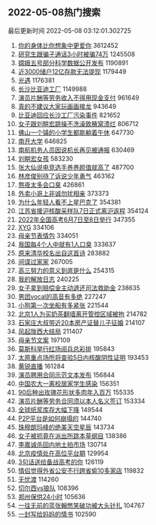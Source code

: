 ## 2022-05-08热门搜索 
最后更新时间 2022-05-08 03:12:01.302725 
1. [你的身体比你想象中更爱你](https://s.weibo.com/weibo?q=%23%E4%BD%A0%E7%9A%84%E8%BA%AB%E4%BD%93%E6%AF%94%E4%BD%A0%E6%83%B3%E8%B1%A1%E4%B8%AD%E6%9B%B4%E7%88%B1%E4%BD%A0%23&Refer=top) 3612452
1. [研究生跟骗子通话3小时被骗74万](https://s.weibo.com/weibo?q=%23%E7%A0%94%E7%A9%B6%E7%94%9F%E8%B7%9F%E9%AA%97%E5%AD%90%E9%80%9A%E8%AF%9D3%E5%B0%8F%E6%97%B6%E8%A2%AB%E9%AA%9774%E4%B8%87%23&Refer=top) 1245508
1. [嫦娥五号部分科学数据公开发布](https://s.weibo.com/weibo?q=%23%E5%AB%A6%E5%A8%A5%E4%BA%94%E5%8F%B7%E9%83%A8%E5%88%86%E7%A7%91%E5%AD%A6%E6%95%B0%E6%8D%AE%E5%85%AC%E5%BC%80%E5%8F%91%E5%B8%83%23&Refer=top) 1190891
1. [近3000储户12亿存款无法提现](https://s.weibo.com/weibo?q=%23%E8%BF%913000%E5%82%A8%E6%88%B712%E4%BA%BF%E5%AD%98%E6%AC%BE%E6%97%A0%E6%B3%95%E6%8F%90%E7%8E%B0%23&Refer=top) 1179449
1. [光遇](https://s.weibo.com/weibo?q=%E5%85%89%E9%81%87&Refer=top) 1176381
1. [长沙比亚迪工厂](https://s.weibo.com/weibo?q=%23%E9%95%BF%E6%B2%99%E6%AF%94%E4%BA%9A%E8%BF%AA%E5%B7%A5%E5%8E%82%23&Refer=top) 1149988
1. [演员片酬等劳务收入不得用现金支付](https://s.weibo.com/weibo?q=%23%E6%BC%94%E5%91%98%E7%89%87%E9%85%AC%E7%AD%89%E5%8A%B3%E5%8A%A1%E6%94%B6%E5%85%A5%E4%B8%8D%E5%BE%97%E7%94%A8%E7%8E%B0%E9%87%91%E6%94%AF%E4%BB%98%23&Refer=top) 961649
1. [真的不建议大家玩画画接龙](https://s.weibo.com/weibo?q=%23%E7%9C%9F%E7%9A%84%E4%B8%8D%E5%BB%BA%E8%AE%AE%E5%A4%A7%E5%AE%B6%E7%8E%A9%E7%94%BB%E7%94%BB%E6%8E%A5%E9%BE%99%23&Refer=top) 943649
1. [比亚迪回应长沙工厂污染事件](https://s.weibo.com/weibo?q=%23%E6%AF%94%E4%BA%9A%E8%BF%AA%E5%9B%9E%E5%BA%94%E9%95%BF%E6%B2%99%E5%B7%A5%E5%8E%82%E6%B1%A1%E6%9F%93%E4%BA%8B%E4%BB%B6%23&Refer=top) 821652
1. [女子跟刘畊宏跳操不洗澡致腋窝溃烂](https://s.weibo.com/weibo?q=%23%E5%A5%B3%E5%AD%90%E8%B7%9F%E5%88%98%E7%95%8A%E5%AE%8F%E8%B7%B3%E6%93%8D%E4%B8%8D%E6%B4%97%E6%BE%A1%E8%87%B4%E8%85%8B%E7%AA%9D%E6%BA%83%E7%83%82%23&Refer=top) 806712
1. [佛山一个镇的小学生都能躺着午休](https://s.weibo.com/weibo?q=%23%E4%BD%9B%E5%B1%B1%E4%B8%80%E4%B8%AA%E9%95%87%E7%9A%84%E5%B0%8F%E5%AD%A6%E7%94%9F%E9%83%BD%E8%83%BD%E8%BA%BA%E7%9D%80%E5%8D%88%E4%BC%91%23&Refer=top) 647730
1. [南开大学](https://s.weibo.com/weibo?q=%E5%8D%97%E5%BC%80%E5%A4%A7%E5%AD%A6&Refer=top) 646825
1. [南航机务人员因说机长再见被通报](https://s.weibo.com/weibo?q=%23%E5%8D%97%E8%88%AA%E6%9C%BA%E5%8A%A1%E4%BA%BA%E5%91%98%E5%9B%A0%E8%AF%B4%E6%9C%BA%E9%95%BF%E5%86%8D%E8%A7%81%E8%A2%AB%E9%80%9A%E6%8A%A5%23&Refer=top) 630469
1. [刘畊宏女孩](https://s.weibo.com/weibo?q=%23%E5%88%98%E7%95%8A%E5%AE%8F%E5%A5%B3%E5%AD%A9%23&Refer=top) 583230
1. [张大仙说电竞选手养养颜值就高了](https://s.weibo.com/weibo?q=%23%E5%BC%A0%E5%A4%A7%E4%BB%99%E8%AF%B4%E7%94%B5%E7%AB%9E%E9%80%89%E6%89%8B%E5%85%BB%E5%85%BB%E9%A2%9C%E5%80%BC%E5%B0%B1%E9%AB%98%E4%BA%86%23&Refer=top) 487700
1. [林彦俊别待了诉说少年勇气](https://s.weibo.com/weibo?q=%23%E6%9E%97%E5%BD%A6%E4%BF%8A%E5%88%AB%E5%BE%85%E4%BA%86%E8%AF%89%E8%AF%B4%E5%B0%91%E5%B9%B4%E5%8B%87%E6%B0%94%23&Refer=top) 463162
1. [熬夜太多会口臭](https://s.weibo.com/weibo?q=%23%E7%86%AC%E5%A4%9C%E5%A4%AA%E5%A4%9A%E4%BC%9A%E5%8F%A3%E8%87%AD%23&Refer=top) 426861
1. [外卖小哥上非诚勿扰相亲](https://s.weibo.com/weibo?q=%23%E5%A4%96%E5%8D%96%E5%B0%8F%E5%93%A5%E4%B8%8A%E9%9D%9E%E8%AF%9A%E5%8B%BF%E6%89%B0%E7%9B%B8%E4%BA%B2%23&Refer=top) 373373
1. [为什么年轻人看不上星巴克了](https://s.weibo.com/weibo?q=%23%E4%B8%BA%E4%BB%80%E4%B9%88%E5%B9%B4%E8%BD%BB%E4%BA%BA%E7%9C%8B%E4%B8%8D%E4%B8%8A%E6%98%9F%E5%B7%B4%E5%85%8B%E4%BA%86%23&Refer=top) 354381
1. [江苏省援沪核酸采样队7日正式离沪返程](https://s.weibo.com/weibo?q=%23%E6%B1%9F%E8%8B%8F%E7%9C%81%E6%8F%B4%E6%B2%AA%E6%A0%B8%E9%85%B8%E9%87%87%E6%A0%B7%E9%98%9F7%E6%97%A5%E6%AD%A3%E5%BC%8F%E7%A6%BB%E6%B2%AA%E8%BF%94%E7%A8%8B%23&Refer=top) 354124
1. [2022年全国高考6月7日至8日举行](https://s.weibo.com/weibo?q=%232022%E5%B9%B4%E5%85%A8%E5%9B%BD%E9%AB%98%E8%80%836%E6%9C%887%E6%97%A5%E8%87%B38%E6%97%A5%E4%B8%BE%E8%A1%8C%23&Refer=top) 347355
1. [XYG](https://s.weibo.com/weibo?q=XYG&Refer=top) 334106
1. [母亲节表情包](https://s.weibo.com/weibo?q=%23%E6%AF%8D%E4%BA%B2%E8%8A%82%E8%A1%A8%E6%83%85%E5%8C%85%23&Refer=top) 334051
1. [我国每4个人中就有1人口臭](https://s.weibo.com/weibo?q=%23%E6%88%91%E5%9B%BD%E6%AF%8F4%E4%B8%AA%E4%BA%BA%E4%B8%AD%E5%B0%B1%E6%9C%891%E4%BA%BA%E5%8F%A3%E8%87%AD%23&Refer=top) 333637
1. [原来清华校名出自这首诗](https://s.weibo.com/weibo?q=%23%E5%8E%9F%E6%9D%A5%E6%B8%85%E5%8D%8E%E6%A0%A1%E5%90%8D%E5%87%BA%E8%87%AA%E8%BF%99%E9%A6%96%E8%AF%97%23&Refer=top) 283882
1. [间谍过家家](https://s.weibo.com/weibo?q=%23%E9%97%B4%E8%B0%8D%E8%BF%87%E5%AE%B6%E5%AE%B6%23&Refer=top) 267005
1. [高三努力的意义到底是什么](https://s.weibo.com/weibo?q=%23%E9%AB%98%E4%B8%89%E5%8A%AA%E5%8A%9B%E7%9A%84%E6%84%8F%E4%B9%89%E5%88%B0%E5%BA%95%E6%98%AF%E4%BB%80%E4%B9%88%23&Refer=top) 254315
1. [我的解放日志](https://s.weibo.com/weibo?q=%23%E6%88%91%E7%9A%84%E8%A7%A3%E6%94%BE%E6%97%A5%E5%BF%97%23&Refer=top) 240225
1. [女子拿到赔偿金主动退还司法救助金](https://s.weibo.com/weibo?q=%23%E5%A5%B3%E5%AD%90%E6%8B%BF%E5%88%B0%E8%B5%94%E5%81%BF%E9%87%91%E4%B8%BB%E5%8A%A8%E9%80%80%E8%BF%98%E5%8F%B8%E6%B3%95%E6%95%91%E5%8A%A9%E9%87%91%23&Refer=top) 238635
1. [男团vocal的高音有多绝](https://s.weibo.com/weibo?q=%23%E7%94%B7%E5%9B%A2vocal%E7%9A%84%E9%AB%98%E9%9F%B3%E6%9C%89%E5%A4%9A%E7%BB%9D%23&Refer=top) 227247
1. [小狗第一次坐船有多紧张](https://s.weibo.com/weibo?q=%23%E5%B0%8F%E7%8B%97%E7%AC%AC%E4%B8%80%E6%AC%A1%E5%9D%90%E8%88%B9%E6%9C%89%E5%A4%9A%E7%B4%A7%E5%BC%A0%23&Refer=top) 221544
1. [北京1人为买奶茶翻墙离开管控区域被拘](https://s.weibo.com/weibo?q=%23%E5%8C%97%E4%BA%AC1%E4%BA%BA%E4%B8%BA%E4%B9%B0%E5%A5%B6%E8%8C%B6%E7%BF%BB%E5%A2%99%E7%A6%BB%E5%BC%80%E7%AE%A1%E6%8E%A7%E5%8C%BA%E5%9F%9F%E8%A2%AB%E6%8B%98%23&Refer=top) 214782
1. [石家庄大叔带近20本房产证替儿子征婚](https://s.weibo.com/weibo?q=%23%E7%9F%B3%E5%AE%B6%E5%BA%84%E5%A4%A7%E5%8F%94%E5%B8%A6%E8%BF%9120%E6%9C%AC%E6%88%BF%E4%BA%A7%E8%AF%81%E6%9B%BF%E5%84%BF%E5%AD%90%E5%BE%81%E5%A9%9A%23&Refer=top) 214107
1. [风起陇西大结局](https://s.weibo.com/weibo?q=%23%E9%A3%8E%E8%B5%B7%E9%99%87%E8%A5%BF%E5%A4%A7%E7%BB%93%E5%B1%80%23&Refer=top) 211407
1. [母亲节文案](https://s.weibo.com/weibo?q=%E6%AF%8D%E4%BA%B2%E8%8A%82%E6%96%87%E6%A1%88&Refer=top) 197109
1. [莫斯科举行红场阅兵总彩排](https://s.weibo.com/weibo?q=%23%E8%8E%AB%E6%96%AF%E7%A7%91%E4%B8%BE%E8%A1%8C%E7%BA%A2%E5%9C%BA%E9%98%85%E5%85%B5%E6%80%BB%E5%BD%A9%E6%8E%92%23&Refer=top) 195843
1. [太原重点场所将查验5日内核酸阴性证明](https://s.weibo.com/weibo?q=%23%E5%A4%AA%E5%8E%9F%E9%87%8D%E7%82%B9%E5%9C%BA%E6%89%80%E5%B0%86%E6%9F%A5%E9%AA%8C5%E6%97%A5%E5%86%85%E6%A0%B8%E9%85%B8%E9%98%B4%E6%80%A7%E8%AF%81%E6%98%8E%23&Refer=top) 193453
1. [黄锐直播](https://s.weibo.com/weibo?q=%E9%BB%84%E9%94%90%E7%9B%B4%E6%92%AD&Refer=top) 161284
1. [演员聘用合同示范文本发布](https://s.weibo.com/weibo?q=%23%E6%BC%94%E5%91%98%E8%81%98%E7%94%A8%E5%90%88%E5%90%8C%E7%A4%BA%E8%8C%83%E6%96%87%E6%9C%AC%E5%8F%91%E5%B8%83%23&Refer=top) 156844
1. [中国农大一离校居家学生感染](https://s.weibo.com/weibo?q=%23%E4%B8%AD%E5%9B%BD%E5%86%9C%E5%A4%A7%E4%B8%80%E7%A6%BB%E6%A0%A1%E5%B1%85%E5%AE%B6%E5%AD%A6%E7%94%9F%E6%84%9F%E6%9F%93%23&Refer=top) 156351
1. [90后种出玫瑰花形状多肉年入百万](https://s.weibo.com/weibo?q=%2390%E5%90%8E%E7%A7%8D%E5%87%BA%E7%8E%AB%E7%91%B0%E8%8A%B1%E5%BD%A2%E7%8A%B6%E5%A4%9A%E8%82%89%E5%B9%B4%E5%85%A5%E7%99%BE%E4%B8%87%23&Refer=top) 155335
1. [演员片酬等劳务合同须以本人名义签订](https://s.weibo.com/weibo?q=%23%E6%BC%94%E5%91%98%E7%89%87%E9%85%AC%E7%AD%89%E5%8A%B3%E5%8A%A1%E5%90%88%E5%90%8C%E9%A1%BB%E4%BB%A5%E6%9C%AC%E4%BA%BA%E5%90%8D%E4%B9%89%E7%AD%BE%E8%AE%A2%23&Refer=top) 153334
1. [全球纸浆库存大幅下降](https://s.weibo.com/weibo?q=%23%E5%85%A8%E7%90%83%E7%BA%B8%E6%B5%86%E5%BA%93%E5%AD%98%E5%A4%A7%E5%B9%85%E4%B8%8B%E9%99%8D%23&Refer=top) 149544
1. [P2P平台是如何崩塌的](https://s.weibo.com/weibo?q=%23P2P%E5%B9%B3%E5%8F%B0%E6%98%AF%E5%A6%82%E4%BD%95%E5%B4%A9%E5%A1%8C%E7%9A%84%23&Refer=top) 144740
1. [珠穆朗玛峰的绝美天空星辰](https://s.weibo.com/weibo?q=%23%E7%8F%A0%E7%A9%86%E6%9C%97%E7%8E%9B%E5%B3%B0%E7%9A%84%E7%BB%9D%E7%BE%8E%E5%A4%A9%E7%A9%BA%E6%98%9F%E8%BE%B0%23&Refer=top) 143734
1. [女子被抓竟在派出所跳本草纲目](https://s.weibo.com/weibo?q=%23%E5%A5%B3%E5%AD%90%E8%A2%AB%E6%8A%93%E7%AB%9F%E5%9C%A8%E6%B4%BE%E5%87%BA%E6%89%80%E8%B7%B3%E6%9C%AC%E8%8D%89%E7%BA%B2%E7%9B%AE%23&Refer=top) 138386
1. [李嘉诚杀回内地土拍市场](https://s.weibo.com/weibo?q=%23%E6%9D%8E%E5%98%89%E8%AF%9A%E6%9D%80%E5%9B%9E%E5%86%85%E5%9C%B0%E5%9C%9F%E6%8B%8D%E5%B8%82%E5%9C%BA%23&Refer=top) 130714
1. [北京疫情处在高位平台期](https://s.weibo.com/weibo?q=%23%E5%8C%97%E4%BA%AC%E7%96%AB%E6%83%85%E5%A4%84%E5%9C%A8%E9%AB%98%E4%BD%8D%E5%B9%B3%E5%8F%B0%E6%9C%9F%23&Refer=top) 129954
1. [3句话送给备战高考的你](https://s.weibo.com/weibo?q=%233%E5%8F%A5%E8%AF%9D%E9%80%81%E7%BB%99%E5%A4%87%E6%88%98%E9%AB%98%E8%80%83%E7%9A%84%E4%BD%A0%23&Refer=top) 126119
1. [情侣觉得外省公安不行跨省偷10多家店](https://s.weibo.com/weibo?q=%23%E6%83%85%E4%BE%A3%E8%A7%89%E5%BE%97%E5%A4%96%E7%9C%81%E5%85%AC%E5%AE%89%E4%B8%8D%E8%A1%8C%E8%B7%A8%E7%9C%81%E5%81%B710%E5%A4%9A%E5%AE%B6%E5%BA%97%23&Refer=top) 119832
1. [无忧渡](https://s.weibo.com/weibo?q=%E6%97%A0%E5%BF%A7%E6%B8%A1&Refer=top) 114260
1. [切尔西vs狼队](https://s.weibo.com/weibo?q=%23%E5%88%87%E5%B0%94%E8%A5%BFvs%E7%8B%BC%E9%98%9F%23&Refer=top) 108396
1. [郑州保供24小时](https://s.weibo.com/weibo?q=%23%E9%83%91%E5%B7%9E%E4%BF%9D%E4%BE%9B24%E5%B0%8F%E6%97%B6%23&Refer=top) 105636
1. [一往无前的蓝张翰憋笑破功被大头针扎](https://s.weibo.com/weibo?q=%23%E4%B8%80%E5%BE%80%E6%97%A0%E5%89%8D%E7%9A%84%E8%93%9D%E5%BC%A0%E7%BF%B0%E6%86%8B%E7%AC%91%E7%A0%B4%E5%8A%9F%E8%A2%AB%E5%A4%A7%E5%A4%B4%E9%92%88%E6%89%8E%23&Refer=top) 104767
1. [一封写给妈妈的情书](https://s.weibo.com/weibo?q=%23%E4%B8%80%E5%B0%81%E5%86%99%E7%BB%99%E5%A6%88%E5%A6%88%E7%9A%84%E6%83%85%E4%B9%A6%23&Refer=top) 102590

